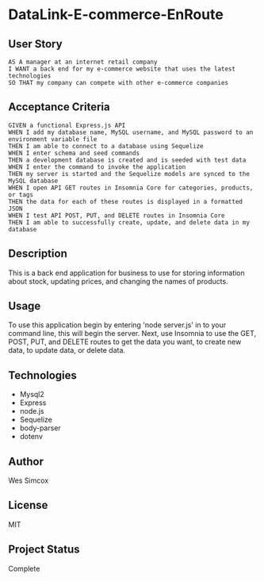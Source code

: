 # DataLink-E-commerce-EnRoute

## User Story
```
AS A manager at an internet retail company
I WANT a back end for my e-commerce website that uses the latest technologies
SO THAT my company can compete with other e-commerce companies
```
## Acceptance Criteria
```
GIVEN a functional Express.js API
WHEN I add my database name, MySQL username, and MySQL password to an environment variable file
THEN I am able to connect to a database using Sequelize
WHEN I enter schema and seed commands
THEN a development database is created and is seeded with test data
WHEN I enter the command to invoke the application
THEN my server is started and the Sequelize models are synced to the MySQL database
WHEN I open API GET routes in Insomnia Core for categories, products, or tags
THEN the data for each of these routes is displayed in a formatted JSON
WHEN I test API POST, PUT, and DELETE routes in Insomnia Core
THEN I am able to successfully create, update, and delete data in my database
```
## Description
This is a back end application for business to use for storing information about stock, updating prices, and changing the names of products.

## Usage
To use this application begin by entering 'node server.js' in to your command line, this will begin the server. Next, use Insomnia to use the GET, POST, PUT, and DELETE routes to get the data you want, to create new data, to update data, or delete data.

## Technologies
- Mysql2
- Express
- node.js
- Sequelize
- body-parser
- dotenv
## Author
Wes Simcox
## License
MIT
## Project Status
Complete
